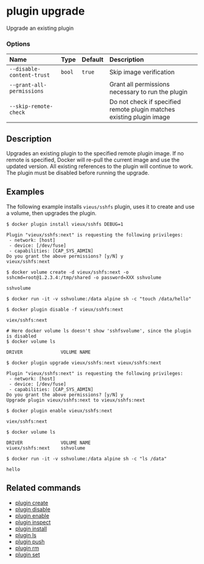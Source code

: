 # plugin upgrade

<!---MARKER_GEN_START-->
Upgrade an existing plugin

### Options

| Name                      | Type   | Default | Description                                                           |
|:--------------------------|:-------|:--------|:----------------------------------------------------------------------|
| `--disable-content-trust` | `bool` | `true`  | Skip image verification                                               |
| `--grant-all-permissions` |        |         | Grant all permissions necessary to run the plugin                     |
| `--skip-remote-check`     |        |         | Do not check if specified remote plugin matches existing plugin image |


<!---MARKER_GEN_END-->

## Description

Upgrades an existing plugin to the specified remote plugin image. If no remote
is specified, Docker will re-pull the current image and use the updated version.
All existing references to the plugin will continue to work.
The plugin must be disabled before running the upgrade.

## Examples

The following example installs `vieus/sshfs` plugin, uses it to create and use
a volume, then upgrades the plugin.

```console
$ docker plugin install vieux/sshfs DEBUG=1

Plugin "vieux/sshfs:next" is requesting the following privileges:
 - network: [host]
 - device: [/dev/fuse]
 - capabilities: [CAP_SYS_ADMIN]
Do you grant the above permissions? [y/N] y
vieux/sshfs:next

$ docker volume create -d vieux/sshfs:next -o sshcmd=root@1.2.3.4:/tmp/shared -o password=XXX sshvolume

sshvolume

$ docker run -it -v sshvolume:/data alpine sh -c "touch /data/hello"

$ docker plugin disable -f vieux/sshfs:next

viex/sshfs:next

# Here docker volume ls doesn't show 'sshfsvolume', since the plugin is disabled
$ docker volume ls

DRIVER              VOLUME NAME

$ docker plugin upgrade vieux/sshfs:next vieux/sshfs:next

Plugin "vieux/sshfs:next" is requesting the following privileges:
 - network: [host]
 - device: [/dev/fuse]
 - capabilities: [CAP_SYS_ADMIN]
Do you grant the above permissions? [y/N] y
Upgrade plugin vieux/sshfs:next to vieux/sshfs:next

$ docker plugin enable vieux/sshfs:next

viex/sshfs:next

$ docker volume ls

DRIVER              VOLUME NAME
viuex/sshfs:next    sshvolume

$ docker run -it -v sshvolume:/data alpine sh -c "ls /data"

hello
```

## Related commands

* [plugin create](plugin_create.md)
* [plugin disable](plugin_disable.md)
* [plugin enable](plugin_enable.md)
* [plugin inspect](plugin_inspect.md)
* [plugin install](plugin_install.md)
* [plugin ls](plugin_ls.md)
* [plugin push](plugin_push.md)
* [plugin rm](plugin_rm.md)
* [plugin set](plugin_set.md)
